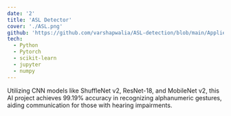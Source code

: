 ```yaml
---
date: '2'
title: 'ASL Detector'
cover: './ASL.png'
github: 'https://github.com/varshapwalia/ASL-detection/blob/main/Applied_AI_Final_Project_Report_Group_P.pdf'
tech:
  - Python
  - Pytorch
  - scikit-learn
  - jupyter
  - numpy
---
```


Utilizing CNN models like ShuffleNet v2, ResNet-18, and MobileNet v2, this AI project achieves 99.19% accuracy in
recognizing alphanumeric gestures, aiding communication for those with hearing impairments.
